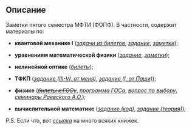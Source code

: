 ## Описание
Заметки пятого семестра МФТИ (ФОПФ). В частности, содержит материалы по:

* **квантовой механике I**
([*задачи из билетов*](https://github.com/k1242/notes_5sem/blob/main/qmec/tickets/qmec_tickets_I.pdf),
[*задание*](https://github.com/k1242/notes_5sem/blob/main/qmec/hw/qmec_hw.pdf),
[*заметки*](https://ibb.co/zNTVnNB));

* **уравнениям математической физики**
([*задание*](https://github.com/k1242/notes_5sem/blob/main/eqs_phys/hw/eqs_phys_hw.pdf),
[*заметки*](https://github.com/k1242/notes_5sem/blob/main/eqs_phys/notes/eqs_phys_notes.pdf));

* **нелинейной оптике**
([*билеты*](https://github.com/k1242/notes_5sem/blob/main/physics/nonlinear_optics_exam/n_optics_t.pdf));

* **ТФКП**
([*задание (III-VI, от меня)*](https://github.com/k1242/notes_5sem/blob/main/TFCV/hw/hw_tfcv.pdf),
[*задание (I, от Паши)*](https://github.com/k1242/notes_5sem/blob/main/TFCV/hw_tfcv/hw.pdf));

* **физике**
(~~[*билеты к ГОСу*](https://github.com/k1242/notes_5sem/blob/main/physics/gos_tickets/gos_tickets.pdf)~~,
[*программа ГОСа*](https://github.com/k1242/notes_5sem/blob/main/physics/gos_list/name.pdf),
[*вопрос по выбору*](https://github.com/k1242/notes_5sem/blob/main/labs/CQ5/CQ5.pdf),
[*cеминары Раевского А.О.*](https://github.com/k1242/notes_5sem/blob/main/physics/raevskii/raevskii.pdf));

* **вычислительной математике**
([*задание (код)*](https://github.com/k1242/notes_5sem/tree/main/comp_math),
[*задание (теория)*](https://github.com/k1242/notes_5sem/blob/main/comp_math/theory_hw/comp_math_hw.pdf));

P.S. Если что, вот [*ссылка*](https://drive.google.com/drive/folders/15hnoHbzxn1kAa3tMfsdn90EwPzrO629Q?usp=sharing) на много всяких книжек.

